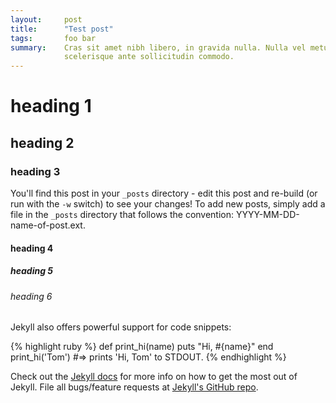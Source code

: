 ```yaml
---
layout:     post
title:      "Test post"
tags:       foo bar
summary:    Cras sit amet nibh libero, in gravida nulla. Nulla vel metus
            scelerisque ante sollicitudin commodo.
---
```


# heading 1
## heading 2
### heading 3


You'll find this post in your `_posts` directory - edit this post and re-build (or run with the `-w` switch) to see your changes!
To add new posts, simply add a file in the `_posts` directory that follows the convention: YYYY-MM-DD-name-of-post.ext.


#### heading 4
##### heading 5
###### heading 6


Jekyll also offers powerful support for code snippets:

{% highlight ruby %}
def print_hi(name)
  puts "Hi, #{name}"
end
print_hi('Tom')
#=> prints 'Hi, Tom' to STDOUT.
{% endhighlight %}

Check out the [Jekyll docs][jekyll] for more info on how to get the most out of Jekyll. File all bugs/feature requests at [Jekyll's GitHub repo][jekyll-gh].

[jekyll-gh]: https://github.com/mojombo/jekyll
[jekyll]:    http://jekyllrb.com
